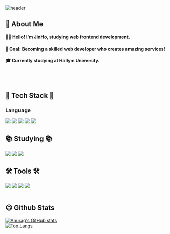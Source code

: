 <div>
  
  <!--Header-->
![header](https://capsule-render.vercel.app/api?type=waving&color=0:3b82f6,100:06b6d4&height=300&section=header&text=Welcome%20to%20JinHo%20GitHub&fontColor=ffffff&fontSize=50&fontAlignY=40&fontAlign=50&font=Pacifico)



  
</div>

<div>
  <!--Body-->
  

## 👀 About Me  
#### 🙋‍♂️ Hello! I'm JinHo, studying web frontend development.  
#### 🎯 Goal: Becoming a skilled web developer who creates amazing services!  
#### 🎓 Currently studying at Hallym University.  

  <br/>
  <br/>
  
  ## 🧱 Tech Stack 🧱
  ### Language
  <!--Java-->
 
  <!--JavaScript-->
  <img src="https://img.shields.io/badge/JavaScript-F7DF1E?style=flat-square&logo=JavaScript&logoColor=white"/>
  <!--HTML5-->
  <img src="https://img.shields.io/badge/HTML5-E34F26?style=flat-square&logo=HTML5&logoColor=white"/>
  <!--CSS-->
  <img src="https://img.shields.io/badge/CSS3-1572B6?style=flat-square&logo=CSS3&logoColor=white"/>
    <!--React-->
  <img src="https://img.shields.io/badge/React-61DAFB?style=flat-square&logo=React&logoColor=white&Color=white"/>
   <!--styledcomponents-->
  <img src="https://img.shields.io/badge/styledcomponents-DB7093?style=flat-square&logo=styledcomponents&logoColor=white&Color=white"/>
  <br/>
  
  

  ## 📚 Studying 📚
  <!--NextJs-->
  <img src="https://img.shields.io/badge/Next.js-000000?style=flat-square&logo=Next.js&logoColor=white"/>
  <!--Redux-->
  <img src="https://img.shields.io/badge/redux-764ABC?style=flat-square&logo=redux&logoColor=white"/>
  <!--typescript-->
  <img src="https://img.shields.io/badge/typescript-3178C6?style=flat-square&logo=typescript&logoColor=white"/>

  <br/>
  
  ## 🛠 Tools 🛠
  <!--GitHub-->
  <img src="https://img.shields.io/badge/github-181717?style=flat-square&logo=github&logoColor=white"/>
  <!--git-->
  <img src="https://img.shields.io/badge/git-F05032?style=flat-square&logo=git&logoColor=white"/>
  <!--notion-->
  <img src="https://img.shields.io/badge/notion-000000?style=flat-square&logo=notion&logoColor=white"/>
    <!--figma-->
  <img src="https://img.shields.io/badge/figma-F24E1E?style=flat-square&logo=figma&logoColor=white"/>
  <br/>
  <br/>
  
  ## 😉 Github Stats
  [![Anurag's GitHub stats](https://github-readme-stats.vercel.app/api?username=wjdwlsgh)](https://github.com/anuraghazra/github-readme-stats)
  <br/>
  [![Top Langs](https://github-readme-stats.vercel.app/api/top-langs/?username=wjdwlsgh)](https://github.com/anuraghazra/github-readme-stats)
  
</div>

<!--
**Jiyu-Kim/Jiyu-Kim** is a ✨ _special_ ✨ repository because its `README.md` (this file) appears on your GitHub profile.

Here are some ideas to get you started:
- Hi there 👋
- 🔭 I’m currently working on ...
- 🌱 I’m currently learning ...
- 👯 I’m looking to collaborate on ...
- 🤔 I’m looking for help with ...
- 💬 Ask me about ...
- 📫 How to reach me: ...
- 😄 Pronouns: ...
- ⚡ Fun fact: ...
-->
